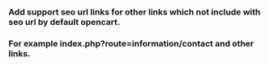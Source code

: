 ### Add support seo url links for other links which not include with seo url by default opencart.
### For example index.php?route=information/contact and other links.
